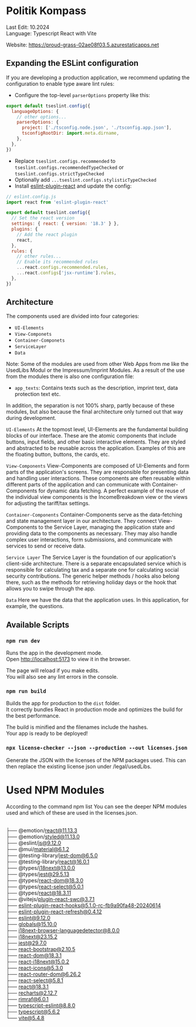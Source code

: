 # Politik Kompass
Last Edit: 10.2024 <br>
Language: Typescript React with Vite<br>

Website: https://proud-grass-02ae08f03.5.azurestaticapps.net

## Expanding the ESLint configuration

If you are developing a production application, we recommend updating the configuration to enable type aware lint rules:

- Configure the top-level `parserOptions` property like this:

```js
export default tseslint.config({
  languageOptions: {
    // other options...
    parserOptions: {
      project: ['./tsconfig.node.json', './tsconfig.app.json'],
      tsconfigRootDir: import.meta.dirname,
    },
  },
})
```

- Replace `tseslint.configs.recommended` to `tseslint.configs.recommendedTypeChecked` or `tseslint.configs.strictTypeChecked`
- Optionally add `...tseslint.configs.stylisticTypeChecked`
- Install [eslint-plugin-react](https://github.com/jsx-eslint/eslint-plugin-react) and update the config:

```js
// eslint.config.js
import react from 'eslint-plugin-react'

export default tseslint.config({
  // Set the react version
  settings: { react: { version: '18.3' } },
  plugins: {
    // Add the react plugin
    react,
  },
  rules: {
    // other rules...
    // Enable its recommended rules
    ...react.configs.recommended.rules,
    ...react.configs['jsx-runtime'].rules,
  },
})
```

## Architecture

The components used are divided into four categories:

- `UI-Elements`
- `View-Componets`
- `Container-Componets`
- `ServiceLayer`
- `Data`

Note: Some of the modules are used from other Web Apps from me like the UsedLibs Modul or the Impressum/Imprint Modules.
As a result of the use from the modules there is also one configuration file:

- `app_texts`: Contains texts such as the description, imprint text, data protection text etc.

In addition, the separation is not 100% sharp, partly because of these modules, but also because the final architecture only turned out that way during development.

`UI-Elements`
At the topmost level, UI-Elements are the fundamental building blocks of our interface. These are the atomic components that include buttons, input fields, and other basic interactive elements. They are styled and abstracted to be reusable across the application.
Examples of this are the floating button, buttons, the cards, etc.

`View-Components`
View-Components are composed of UI-Elements and form parts of the application's screens. They are responsible for presenting data and handling user interactions. These components are often reusable within different parts of the application and can communicate with Container-Components for dynamic data fetching.
A perfect example of the reuse of the individual view components is the IncomeBreakdown view or the views for adjusting the tariff/tax settings.

`Container-Components`
Container-Components serve as the data-fetching and state management layer in our architecture. They connect View-Components to the Service Layer, managing the application state and providing data to the components as necessary. They may also handle complex user interactions, form submissions, and communicate with services to send or receive data.

`Service Layer`
The Service Layer is the foundation of our application's client-side architecture. 
There is a separate encapsulated service which is responsible for calculating tax and a separate one for calculating social security contributions. The generic helper methods / hooks also belong there, such as the methods for retrieving holiday days or the hook that allows you to swipe through the app.

`Data`
Here we have the data that the application uses. In this application, for example, the questions.

## Available Scripts

### `npm run dev`

Runs the app in the development mode.\
Open [http://localhost:5173](http://localhost:5173) to view it in the browser.

The page will reload if you make edits.\
You will also see any lint errors in the console.

### `npm run build`

Builds the app for production to the `dist` folder.\
It correctly bundles React in production mode and optimizes the build for the best performance.

The build is minified and the filenames include the hashes.\
Your app is ready to be deployed!

### `npx license-checker --json --production --out licenses.json`
Generate the JSON with the licenses of the NPM packages used. This can then replace the existing license json under /legal/usedLibs.



# Used NPM Modules
According to the command npm list You can see the deeper NPM modules used and which of these are used in the licenses.json.

<br />├── @emotion/react@11.13.3
<br />├── @emotion/styled@11.13.0
<br />├── @eslint/js@9.12.0
<br />├── @mui/material@6.1.2
<br />├── @testing-library/jest-dom@6.5.0
<br />├── @testing-library/react@16.0.1
<br />├── @types/i18next@13.0.0
<br />├── @types/jest@29.5.13
<br />├── @types/react-dom@18.3.0
<br />├── @types/react-select@5.0.1
<br />├── @types/react@18.3.11
<br />├── @vitejs/plugin-react-swc@3.7.1
<br />├── eslint-plugin-react-hooks@5.1.0-rc-fb9a90fa48-20240614
<br />├── eslint-plugin-react-refresh@0.4.12
<br />├── eslint@9.12.0
<br />├── globals@15.10.0
<br />├── i18next-browser-languagedetector@8.0.0
<br />├── i18next@23.15.2
<br />├── jest@29.7.0
<br />├── react-bootstrap@2.10.5
<br />├── react-dom@18.3.1
<br />├── react-i18next@15.0.2
<br />├── react-icons@5.3.0
<br />├── react-router-dom@6.26.2
<br />├── react-select@5.8.1
<br />├── react@18.3.1
<br />├── recharts@2.12.7
<br />├── rimraf@6.0.1
<br />├── typescript-eslint@8.8.0
<br />├── typescript@5.6.2
<br />└── vite@5.4.8